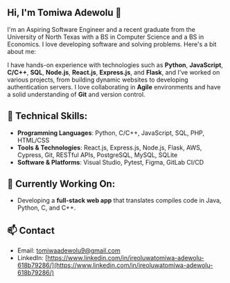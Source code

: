 ## Hi, I'm Tomiwa Adewolu 👋

I'm an Aspiring Software Engineer and a recent graduate from the University of North Texas with a BS in Computer Science and a BS in Economics. I love developing software and solving problems. Here's a bit about me:

I have hands-on experience with technologies such as **Python**, **JavaScript**, **C/C++**, **SQL**, **Node.js**, **React.js**, **Express.js**, and **Flask**, and I’ve worked on various projects, from building dynamic websites to developing authentication servers. I love collaborating in **Agile** environments and have a solid understanding of **Git** and version control.

## 🔧 Technical Skills:
- **Programming Languages**: Python, C/C++, JavaScript, SQL, PHP, HTML/CSS
- **Tools & Technologies**: React.js, Express.js, Node.js, Flask, AWS, Cypress, Git, RESTful APIs, PostgreSQL, MySQL, SQLite
- **Software & Platforms**: Visual Studio, Pytest, Figma, GitLab CI/CD

## 🌱 Currently Working On:
- Developing a **full-stack web app** that translates compiles code in Java, Python, C, and C++.

## 📫 Contact
- Email: [tomiwaadewolu9@gmail.com](mailto:tomiwaadewolu9@gmail.com)
- LinkedIn: [https://www.linkedin.com/in/ireoluwatomiwa-adewolu-618b79286/](https://www.linkedin.com/in/ireoluwatomiwa-adewolu-618b79286/)

<!--
**tomiwaadewolu/TomiwaAdewolu** is a ✨ _special_ ✨ repository because its `README.md` (this file) appears on your GitHub profile.

Here are some ideas to get you started:

- 🔭 I’m currently working on ...
- 🌱 I’m currently learning ...
- 👯 I’m looking to collaborate on ...
- 🤔 I’m looking for help with ...
- 💬 Ask me about ...
- 📫 How to reach me: ...
- 😄 Pronouns: ...
- ⚡ Fun fact: ...
-->

